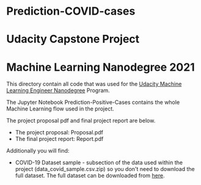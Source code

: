 # Prediction-COVID-cases
# Udacity Capstone Project 
# Machine Learning Nanodegree 2021

This directory contain all code that was used for the [Udacity Machine Learning Engineer Nanodegree](https://www.udacity.com/course/machine-learning-engineer-nanodegree--nd009t) Program. 

The Jupyter Notebook Prediction-Positive-Cases contains the whole Machine Learning flow used in the project. 

The project proposal pdf and final project report are below.

* The project proposal: Proposal.pdf
* The final project report: Report.pdf

Additionally you will find: 
* COVID-19 Dataset sample - subsection of the data used within the project (data_covid_sample.csv.zip) so you don't need to download the full dataset. 
The full dataset can be downloaded from [here](https://www.datosabiertos.gob.pe/dataset/casos-positivos-por-covid-19-ministerio-de-salud-minsa). 
